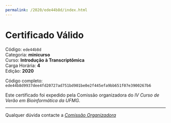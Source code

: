 ```yaml
---
permalink: /2020/ede44b8d/index.html
---
```


# Certificado Válido

Código: `ede44b8d`<br>
Categoria: **minicurso**<br>
Curso: **Introdução à Transcriptômica**<br>
Carga Horária: **4**<br>
Edição: **2020**<br>


Código completo: `ede44b8d9937dee4fd20727ad751bd901be0e2f445efa9bb651f07e3900267b6`


Este certificado foi expedido pela Comissão organizadora do *IV Curso de Verão em Bioinformática da UFMG*.

----

Qualquer dúvida contacte a [_Comissão Organizadora_](<mailto:cursobioinfoufmg@gmail.com$subject=[Certificados]>)

